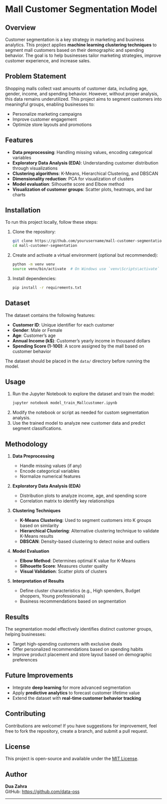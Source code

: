 # Mall Customer Segmentation Model

## Overview
Customer segmentation is a key strategy in marketing and business analytics. This project applies **machine learning clustering techniques** to segment mall customers based on their demographic and spending behavior. The goal is to help businesses tailor marketing strategies, improve customer experience, and increase sales.

## Problem Statement
Shopping malls collect vast amounts of customer data, including age, gender, income, and spending behavior. However, without proper analysis, this data remains underutilized. This project aims to segment customers into meaningful groups, enabling businesses to:
- Personalize marketing campaigns
- Improve customer engagement
- Optimize store layouts and promotions

## Features
- **Data preprocessing**: Handling missing values, encoding categorical variables
- **Exploratory Data Analysis (EDA)**: Understanding customer distribution through visualizations
- **Clustering algorithms**: K-Means, Hierarchical Clustering, and DBSCAN
- **Dimensionality reduction**: PCA for visualization of clusters
- **Model evaluation**: Silhouette score and Elbow method
- **Visualization of customer groups**: Scatter plots, heatmaps, and bar charts

## Installation
To run this project locally, follow these steps:

1. Clone the repository:
   ```sh
   git clone https://github.com/yourusername/mall-customer-segmentation.git
   cd mall-customer-segmentation
   ```

2. Create and activate a virtual environment (optional but recommended):
   ```sh
   python -m venv venv
   source venv/bin/activate  # On Windows use `venv\Scripts\activate`
   ```

3. Install dependencies:
   ```sh
   pip install -r requirements.txt
   ```

## Dataset
The dataset contains the following features:
- **Customer ID**: Unique identifier for each customer
- **Gender**: Male or Female
- **Age**: Customer’s age
- **Annual Income (k$)**: Customer’s yearly income in thousand dollars
- **Spending Score (1-100)**: A score assigned by the mall based on customer behavior

The dataset should be placed in the `data/` directory before running the model.

## Usage
1. Run the Jupyter Notebook to explore the dataset and train the model:
   ```sh
   jupyter notebook model_train_Mallcustomer.ipynb
   ```
2. Modify the notebook or script as needed for custom segmentation analysis.
3. Use the trained model to analyze new customer data and predict segment classifications.

## Methodology
1. **Data Preprocessing**
   - Handle missing values (if any)
   - Encode categorical variables
   - Normalize numerical features

2. **Exploratory Data Analysis (EDA)**
   - Distribution plots to analyze income, age, and spending score
   - Correlation matrix to identify key relationships

3. **Clustering Techniques**
   - **K-Means Clustering**: Used to segment customers into K groups based on similarity
   - **Hierarchical Clustering**: Alternative clustering technique to validate K-Means results
   - **DBSCAN**: Density-based clustering to detect noise and outliers

4. **Model Evaluation**
   - **Elbow Method**: Determines optimal K value for K-Means
   - **Silhouette Score**: Measures cluster quality
   - **Visual Validation**: Scatter plots of clusters

5. **Interpretation of Results**
   - Define cluster characteristics (e.g., High spenders, Budget shoppers, Young professionals)
   - Business recommendations based on segmentation

## Results
The segmentation model effectively identifies distinct customer groups, helping businesses:
- Target high-spending customers with exclusive deals
- Offer personalized recommendations based on spending habits
- Improve product placement and store layout based on demographic preferences

## Future Improvements
- Integrate **deep learning** for more advanced segmentation
- Apply **predictive analytics** to forecast customer lifetime value
- Extend the dataset with **real-time customer behavior tracking**

## Contributing
Contributions are welcome! If you have suggestions for improvement, feel free to fork the repository, create a branch, and submit a pull request.

## License
This project is open-source and available under the [MIT License](LICENSE).

## Author
**Dua Zahra**  
GitHub: 
https://github.com/data-oss

---

